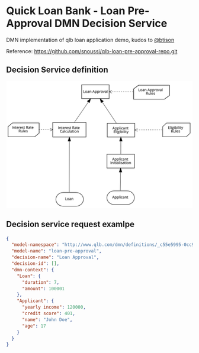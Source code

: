 # Quick Loan Bank - Loan Pre-Approval DMN Decision Service

DMN implementation of qlb loan application demo, kudos to [@btison](https://github.com/btison)

Reference: https://github.com/snoussi/qlb-loan-pre-approval-repo.git

## Decision Service definition

![DMN model](global/dmn.png)

## Decision service request examlpe

```json
{
  "model-namespace": "http://www.qlb.com/dmn/definitions/_c55e5995-0cc9-40b8-b783-88468c69ebca",
  "model-name": "loan-pre-approval",
  "decision-name": "Loan Approval",
  "decision-id": [],
  "dmn-context": {
    "Loan": {
      "duration": 7,
      "amount": 100001
    },
    "Applicant": {
      "yearly income": 120000,
      "credit score": 401,
      "name": "John Doe",
      "age": 17
    }
  }
}
```

